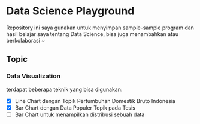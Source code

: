 # Data Science Playground

Repository ini saya gunakan untuk menyimpan sample-sample program dan hasil belajar saya tentang Data Science, bisa juga menambahkan atau berkolaborasi ~ 

## Topic

### Data Visualization

terdapat beberapa teknik yang bisa digunakan:

* [x] Line Chart dengan Topik Pertumbuhan Domestik Bruto Indonesia
* [x] Bar Chart dengan Data Populer Topik pada Tesis
* [ ] Bar Chart untuk menampilkan distribusi sebuah data 

### 
